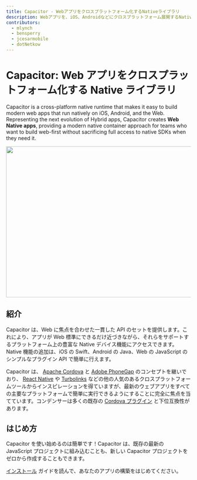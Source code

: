 ```yaml
---
title: Capacitor - Webアプリをクロスプラットフォーム化するNativeライブラリ
description: Webアプリを、iOS、Androidなどにクロスプラットフォーム展開するNativeライブラリ
contributors:
  - mlynch
  - bensperry
  - jcesarmobile
  - dotNetkow
---
```


# Capacitor: Web アプリをクロスプラットフォーム化する Native ライブラリ

Capacitor is a cross-platform native runtime that makes it easy to build modern web apps that run natively on iOS, Android, and the Web. Representing the next evolution of Hybrid apps, Capacitor creates **Web Native apps**, providing a modern native container approach for teams who want to build web-first without sacrificing full access to native SDKs when they need it.

<img
  src="/assets/img/docs/capacitor-index.png"
  width="752" height="410"
  loading="eager"
/>

## 紹介

Capacitor は、Web に焦点を合わせた一貫した API のセットを提供します。これにより、アプリが Web 標準にできるだけ近づきながら、それらをサポートするプラットフォーム上の豊富な Native デバイス機能にアクセスできます。Native 機能の追加は、iOS の Swift、Android の Java、Web の JavaScript のシンプルなプラグイン API で簡単に行えます。

Capacitor は、 [Apache Cordova](https://cordova.apache.org/) と [Adobe PhoneGap](https://phonegap.com/) のコンセプトを継いでおり、 [React Native](http://facebook.github.io/react-native/) や [Turbolinks](https://github.com/turbolinks/turbolinks) などの他の人気のあるクロスプラットフォームツールからインスピレーションを得ていますが、最新のウェブアプリをすべての主要なプラットフォームで簡単に実行できるようにすることに完全に焦点を当てています。コンデンサーは多くの既存の [Cordova プラグイン](https://cordova.apache.org/plugins/) と下位互換性があります。

## はじめ方

Capacitor を使い始めるのは簡単です！Capacitor は、既存の最新の JavaScript プロジェクトに組み込むことも、新しい Capacitor プロジェクトをゼロから作成することもできます。

<a href="/docs/getting-started">インストール</a> ガイドを読んで、あなたのアプリの構築をはじめてください。
